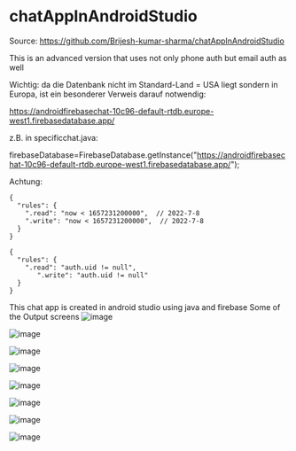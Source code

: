 # chatAppInAndroidStudio

Source: https://github.com/Brijesh-kumar-sharma/chatAppInAndroidStudio

This is an advanced version that uses not only phone auth but email auth as well

Wichtig: da die Datenbank nicht im Standard-Land = USA liegt sondern in Europa, 
ist ein besonderer Verweis darauf notwendig:

https://androidfirebasechat-10c96-default-rtdb.europe-west1.firebasedatabase.app/

z.B. in specificchat.java:

firebaseDatabase=FirebaseDatabase.getInstance("https://androidfirebasechat-10c96-default-rtdb.europe-west1.firebasedatabase.app/");

Achtung:


```plaintext
{
  "rules": {
    ".read": "now < 1657231200000",  // 2022-7-8
    ".write": "now < 1657231200000",  // 2022-7-8
  }
}
```

```plaintext
{
  "rules": {
    ".read": "auth.uid != null",
       ".write": "auth.uid != null"
  }
}
```

This chat app is created in android studio using java and firebase
Some of the Output screens
![image](https://user-images.githubusercontent.com/64765400/119440006-5a5e0100-bcd8-11eb-88fb-0712bb223f78.png)

![image](https://user-images.githubusercontent.com/64765400/119440053-706bc180-bcd8-11eb-8bb7-2f0b6c5c43df.png)

![image](https://user-images.githubusercontent.com/64765400/119440063-75307580-bcd8-11eb-8da2-f3629f67c145.png)

![image](https://user-images.githubusercontent.com/64765400/119440078-7f527400-bcd8-11eb-97bc-287362d5d764.png)

![image](https://user-images.githubusercontent.com/64765400/119440082-82e5fb00-bcd8-11eb-9c99-3dfeae3e17ee.png)

![image](https://user-images.githubusercontent.com/64765400/119440112-91ccad80-bcd8-11eb-9bba-8e7c24034da4.png)

![image](https://user-images.githubusercontent.com/64765400/119440138-9b561580-bcd8-11eb-8cdf-76c3a6a4d902.png)

![image](https://user-images.githubusercontent.com/64765400/119440156-a14bf680-bcd8-11eb-9818-2533a8f1dfa4.png)
